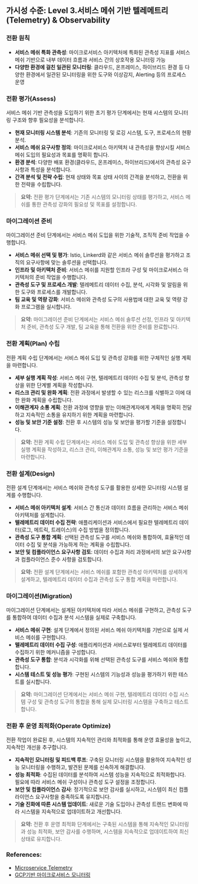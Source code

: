 ## 가시성 수준: Level 3.서비스 메쉬 기반 텔레메트리(Telemetry) & Observability

### 전환 원칙
- **서비스 메쉬 특화 관측성**: 마이크로서비스 아키텍처에 특화된 관측성 지표를 서비스 메쉬 기반으로 내부 데이터 흐름과 서비스 간의 상호작용 모니터링 가능 
- **다양한 환경에 걸친 일관된 모니터링**: 클라우드, 온프레미스, 하이브리드 환경 등 다양한 환경에서 일관된 모니터링을 위한 도구와 이상감지, Alerting 등의 프로세스 운영

### 전환 평가(Assess)
서비스 메쉬 기반 관측성을 도입하기 위한 초기 평가 단계에서는 현재 시스템의 모니터링 구조와 향후 필요성을 분석합니다.
- **현재 모니터링 시스템 분석**: 기존의 모니터링 및 로깅 시스템, 도구, 프로세스의 현황 분석.
- **서비스 메쉬 요구사항 정의**: 마이크로서비스 아키텍처 내 관측성을 향상시킬 서비스 메쉬 도입의 필요성과 목표를 명확히 합니다.
- **환경 분석**: 다양한 배포 환경(클라우드, 온프레미스, 하이브리드)에서의 관측성 요구사항과 특성을 분석합니다.
- **간격 분석 및 전략 수립**: 현재 상태와 목표 상태 사이의 간격을 분석하고, 전환을 위한 전략을 수립합니다.

> **요약:** 전환 평가 단계에서는 기존 시스템의 모니터링 상태를 평가하고, 서비스 메쉬를 통한 관측성 강화의 필요성 및 목표를 설정합니다.

### 마이그레이션 준비
마이그레이션 준비 단계에서는 서비스 메쉬 도입을 위한 기술적, 조직적 준비 작업을 수행합니다.
- **서비스 메쉬 선택 및 평가**: Istio, Linkerd와 같은 서비스 메쉬 솔루션을 평가하고 조직의 요구사항에 맞는 솔루션을 선택합니다.
- **인프라 및 아키텍처 준비**: 서비스 메쉬를 지원할 인프라 구성 및 마이크로서비스 아키텍처의 준비 작업을 수행합니다.
- **관측성 도구 및 프로세스 개발**: 텔레메트리 데이터 수집, 분석, 시각화 및 알림을 위한 도구와 프로세스를 개발합니다.
- **팀 교육 및 역량 강화**: 서비스 메쉬와 관측성 도구의 사용법에 대한 교육 및 역량 강화 프로그램을 실시합니다.

> **요약:** 마이그레이션 준비 단계에서는 서비스 메쉬 솔루션 선정, 인프라 및 아키텍처 준비, 관측성 도구 개발, 팀 교육을 통해 전환을 위한 준비를 완료합니다.

### 전환 계획(Plan) 수립
전환 계획 수립 단계에서는 서비스 메쉬 도입 및 관측성 강화를 위한 구체적인 실행 계획을 마련합니다.
- **세부 실행 계획 작성**: 서비스 메쉬 구현, 텔레메트리 데이터 수집 및 분석, 관측성 향상을 위한 단계별 계획을 작성합니다.
- **리스크 관리 및 완화 계획**: 전환 과정에서 발생할 수 있는 리스크를 식별하고 이에 대한 완화 계획을 수립합니다.
- **이해관계자 소통 계획**: 전환 과정에 영향을 받는 이해관계자에게 계획을 명확히 전달하고 지속적인 소통을 유지하기 위한 계획을 마련합니다.
- **성능 및 보안 기준 설정**: 전환 후 시스템의 성능 및 보안을 평가할 기준을 설정합니다.

> **요약:** 전환 계획 수립 단계에서는 서비스 메쉬 도입 및 관측성 향상을 위한 세부 실행 계획을 작성하고, 리스크 관리, 이해관계자 소통, 성능 및 보안 평가 기준을 마련합니다.

### 전환 설계(Design)
전환 설계 단계에서는 서비스 메쉬와 관측성 도구를 활용한 상세한 모니터링 시스템 설계를 수행합니다.
- **서비스 메쉬 아키텍처 설계**: 서비스 간 통신과 데이터 흐름을 관리하는 서비스 메쉬 아키텍처를 설계합니다.
- **텔레메트리 데이터 수집 전략**: 애플리케이션과 서비스에서 필요한 텔레메트리 데이터(로그, 메트릭, 트레이스)의 수집 방법을 정의합니다.
- **관측성 도구 통합 계획**: 선택된 관측성 도구를 서비스 메쉬와 통합하여, 효율적인 데이터 수집 및 분석을 가능하게 하는 계획을 수립합니다.
- **보안 및 컴플라이언스 요구사항 검토**: 데이터 수집과 처리 과정에서의 보안 요구사항과 컴플라이언스 준수 사항을 검토합니다.

> **요약:** 전환 설계 단계에서는 서비스 메쉬를 포함한 관측성 아키텍처를 상세하게 설계하고, 텔레메트리 데이터 수집과 관측성 도구 통합 계획을 마련합니다.

### 마이그레이션(Migration)
마이그레이션 단계에서는 설계된 아키텍처에 따라 서비스 메쉬를 구현하고, 관측성 도구를 통합하여 데이터 수집과 분석 시스템을 실제로 구축합니다.
- **서비스 메쉬 구현**: 설계 단계에서 정의된 서비스 메쉬 아키텍처를 기반으로 실제 서비스 메쉬를 구현합니다.
- **텔레메트리 데이터 수집 구성**: 애플리케이션과 서비스로부터 텔레메트리 데이터를 수집하기 위한 메커니즘을 구성합니다.
- **관측성 도구 통합**: 분석과 시각화를 위해 선택된 관측성 도구를 서비스 메쉬와 통합합니다.
- **시스템 테스트 및 성능 평가**: 구현된 시스템의 기능성과 성능을 평가하기 위한 테스트를 실시합니다.

> **요약:** 마이그레이션 단계에서는 서비스 메쉬 구현, 텔레메트리 데이터 수집 시스템 구성 및 관측성 도구의 통합을 통해 실제 모니터링 시스템을 구축하고 테스트합니다.

### 전환 후 운영 최적화(Operate Optimize)
전환 작업이 완료된 후, 시스템의 지속적인 관리와 최적화를 통해 운영 효율성을 높이고, 지속적인 개선을 추구합니다.
- **지속적인 모니터링 및 피드백 루프**: 구축된 모니터링 시스템을 활용하여 지속적인 성능 모니터링을 수행하고, 발견된 문제를 신속하게 해결합니다.
- **성능 최적화**: 수집된 데이터를 분석하여 시스템 성능을 지속적으로 최적화합니다. 필요에 따라 서비스 메쉬 구성이나 관측성 도구 설정을 조정합니다.
- **보안 및 컴플라이언스 감사**: 정기적으로 보안 감사를 실시하고, 시스템이 최신 컴플라이언스 요구사항을 충족하도록 유지합니다.
- **기술 진화에 따른 시스템 업데이트**: 새로운 기술 도입이나 관측성 트렌드 변화에 따라 시스템을 지속적으로 업데이트하고 개선합니다.

> **요약:** 전환 후 운영 최적화 단계에서는 구축된 시스템을 통해 지속적인 모니터링과 성능 최적화, 보안 감사를 수행하며, 시스템을 지속적으로 업데이트하여 최신 상태로 유지합니다.

### References:
- <a href="https://www.msaschool.io/operation/architecture/architecture-five/" target="_blank">Microservice Telemetry</a>
- <a href="https://www.msaschool.io/operation/operation/operation-six/" target="_blank">GCP기반 마이크로서비스 모니터링</a>
